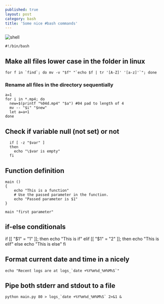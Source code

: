 ```yaml
---
published: true
layout: post
category: bash
title: 'Some nice #bash commands'
---
```

![shell](https://images.pexels.com/photos/25478/pexels-photo-25478.jpg?w=1260&h=750&auto=compress&cs=tinysrgb)

`#!/bin/bash`

## Make all files lower case in the folder in linux

```
for f in `find`; do mv -v "$f" "`echo $f | tr '[A-Z]' '[a-z]'`"; done
```

### Rename all files in the directory sequentially

```
a=1
for i in *.mp4; do
  new=$(printf "%04d.mp4" "$a") #04 pad to length of 4
  mv -- "$i" "$new"
  let a=a+1
done
```

## Check if variable null (not set) or not

```
  if [ -z "$var" ]
  then
    echo "\$var is empty"
  fi
```

## Function definition

```
main ()
{
	echo "This is a function"
    # Use the passed parameter in the function.
    echo "Passed parameter is $1"
}

main "first parameter"
```

## if-else conditionals

if [[ "$1" = "1" ]]; then
    echo "This is if"
elif [[ "$1" = "2" ]]; then
	echo "This is elif"
else
	echo "This is else"
fi


## Format current date and time in a nicely

```
echo "Recent logs are at logs_`date +%Y%m%d_%H%M%S`"
```

## Pipe both stderr and stdout to a file

```
python main.py 80 > logs_`date +%Y%m%d_%H%M%S` 2>&1 &
```
